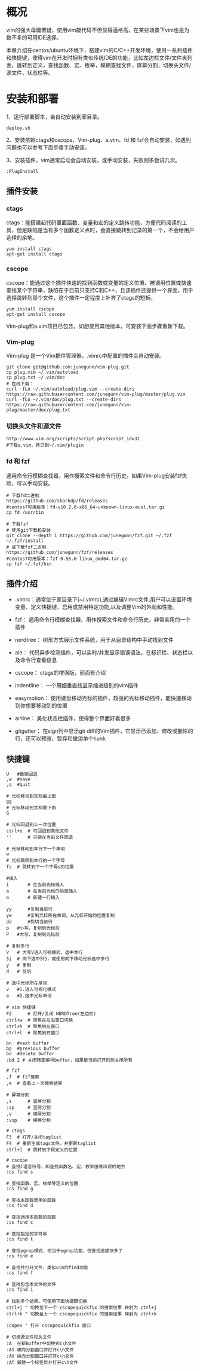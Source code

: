 # 概况
vim的强大毋庸置疑，使用vim敲代码不但显得逼格高，在某些场景下vim也是为数不多的可用IDE选择。

本章介绍在centos/ubuntu环境下，搭建vim的C/C++开发环境，使用一系列插件和快捷键，使得vim在开发时拥有类似传统IDE的功能，比如左边栏文件/文件夹列表，跳转到定义，查找函数、宏、枚举，模糊查找文件，屏幕分割，切换头文件/源文件，状态栏等。


# 安装和部署
1、运行部署脚本，会自动安装到家目录。

```shell
deploy.sh
```
2、安装依赖ctags和cscope，Vim-plug、a.vim、fd 和 fzf会自动安装，如遇到问题也可以参考下面步骤手动安装。

3、安装插件，vim通常启动会自动安装，或手动安装，失败则多尝试几次。
```shell
:PlugInstall
```


## 插件安装

### ctags
ctags：能搭建起代码里面函数、变量和宏的定义跳转功能，方便代码阅读的工具，但是缺陷是当有多个函数定义点时，会直接跳转到记录的第一个，不会给用户选择的余地。
```shell
yum install ctags
apt-get install ctags
```

### cscope
cscope：能通过这个插件快速的找到函数或变量的定义位置、被调用位置或快速查找某个字符串，缺陷在于目前只支持C和C++，且该插件还提供一个界面，用于选择跳转到那个文件，这个插件一定程度上补齐了ctags的短板。
```shell
yum install cscope
apt-get install cscope
```

Vim-plug和a.vim项目已包含，如想使用其他版本，可安装下面步骤重新下载。

### Vim-plug
Vim-plug 是一个Vim插件管理器，.vimrc中配置的插件会自动安装。
```shell
git clone git@github.com:junegunn/vim-plug.git
cp plug.vim ~/.vim/autoload
cp plug.txt ~/.vim/doc
# 在线下载：
curl -fLo ~/.vim/autoload/plug.vim --create-dirs https://raw.githubusercontent.com/junegunn/vim-plug/master/plug.vim
curl -fLo ~/.vim/doc/plug.txt --create-dirs https://raw.githubusercontent.com/junegunn/vim-plug/master/doc/plug.txt
```

### 切换头文件和源文件
```shell
http://www.vim.org/scripts/script.php?script_id=31
#下载a.vim，拷贝到~/.vim/plugin
```

### fd 和 fzf
通用命令行模糊查找器，用作搜索文件和命令行历史。如果Vim-plug安装fzf失败，可以手动安装。
```shell
# 下载fd二进制
https://github.com/sharkdp/fd/releases
#centos7可用版本：fd-v10.2.0-x86_64-unknown-linux-musl.tar.gz
cp fd /usr/bin

# 下载fzf
# 使用git下载和安装
git clone --depth 1 https://github.com/junegunn/fzf.git ~/.fzf
~/.fzf/install
# 或下载fzf二进制
https://github.com/junegunn/fzf/releases
#centos7可用版本：fzf-0.55.0-linux_amd64.tar.gz
cp fzf ~/.fzf/bin
```

## 插件介绍
- .vimrc：通常位于家目录下(~/.vimrc),通过编辑Vimrc文件,用户可以设置环境变量、定义快捷键、启用或禁用特定功能,以及调整Vim的外观和性能。

- fzf：			通用命令行模糊查找器，用作搜索文件和命令行历史，非常实用的一个插件
- nerdtree：		树形方式展示文件系统，用于从目录结构中手动找到文件
- ale： 			代码异步检测插件，可以实时/并发显示错误语法，在标识栏、状态栏以及命令行查看信息
- cscope：		ctags的增强版，前面有介绍
- indentline：	一个用细垂直线显示缩进级别的vim插件
- easymotion：	使用键盘移动光标的插件，超强的光标移动插件，能快速移动到你想要移动到的位置
- airline：		美化状态栏插件，使得整个界面好看很多
- gitgutter：		在sign列中显示git diff的Vim插件，它显示已添加、修改或删除的行，还可以预览、暂存和撤消单个hunk


## 快捷键
```shell
U	#撤销回退
,w	#save
,q	#quit

# 光标移动到文档最上面
gg
# 光标移动到文档最下面
G

# 光标回退到上一次位置
ctrl+o	# 可回退到其他文件
''		# 只能在当前文件回退

# 光标移动到本行下一个单词
w
# 光标跳转到本行的一个字母
fs	# 跳转到下一个字母s的位置

#插入
i       # 在当前光标插入
a       # 在当前光标的后面插入
o       # 新建一行插入

yy		#复制当前行
yw		#复制光标所在单词，从光标开始的位置复制
dd		#剪切当前行
p	#小写，复制到光标后
P	#大写，复制到光标前

# 复制多行
V	# 大写V进入可视模式，选中本行
5j	# 向下选中5行，或使用向下移动光标选中多行
y	# 复制
d	# 剪切

# 选中光标所在单词
v	#1.进入可视化模式
e	#2.选中光标单词

# vim 快捷键
F2		# 打开/关闭 NERDTree(左边栏)
ctrl+w	# 聚焦在左右窗口切换
ctrl+h	# 聚焦到左窗口
ctrl+l	# 聚焦到右窗口

bn	#next buffer
bp	#previous buffer
bd  #delete buffer
:bd 2 # 关闭特定编号buffer，如果是当前打开的则关闭所有

# fzf
,f	# fzf搜索
,e	# 查看上一次搜索结果

# 屏幕分割
,s		# 竖屏分割
:sp		# 竖屏分割
,v		# 横屏分割
:vsp	# 横屏分割

# ctags 
F3	# 打开/关闭taglist
F4	# 重新生成tags文件，并更新taglist
ctrl+]	# 跳转到字段定义的位置

# cscope
# 查找C语言符号，即查找函数名、宏、枚举值等出现的地方
:cs find s 

# 查找函数、宏、枚举等定义的位置
:cs find g 

# 查找本函数调用的函数
:cs find d 

# 查找调用本函数的函数
:cs find c 

# 查找指定的字符串
:cs find t 

# 查找egrep模式，相当于egrep功能，但查找速度快多了
:cs find e 

# 查找并打开文件，类似vim的find功能
:cs find f 

# 查找包含本文件的文件
:cs find i 

# 找到多个结果，可使用下面快捷键切换
ctrl+j " 切换至下一个 cscopequickfix 的搜索结果 映射为 ctrl+j
ctrl+k " 切换至上一个 cscopequickfix 的搜索结果 映射为 ctrl+k

:copen " 打开 cscopequickfix 窗口

# 切换源文件和头文件
:A	在新Buffer中切换到c\h文件
:AS	横向分割窗口并打开c\h文件
:AV	纵向分割窗口并打开c\h文件
:AT	新建一个标签页并打开c\h文件
```
